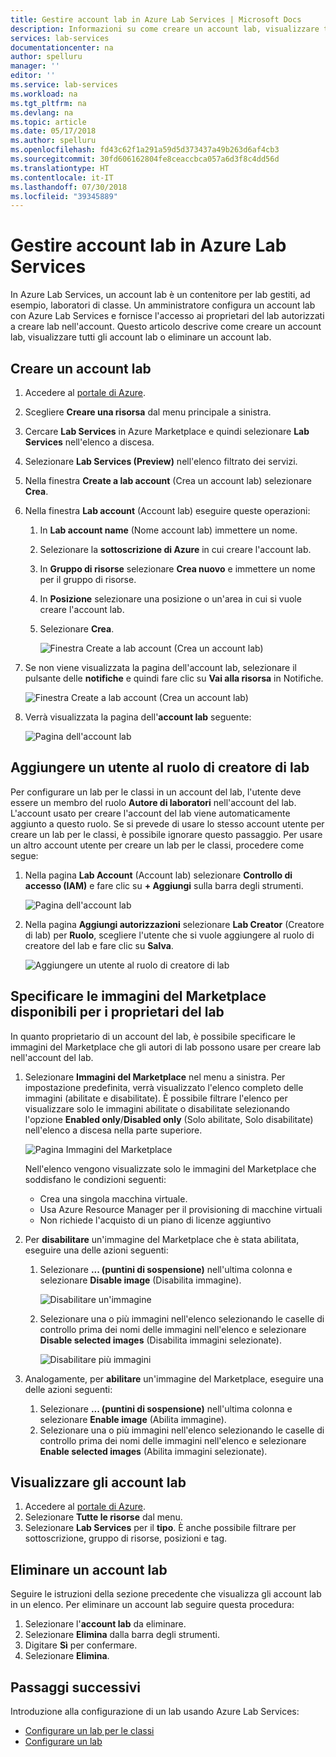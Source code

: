 ```yaml
---
title: Gestire account lab in Azure Lab Services | Microsoft Docs
description: Informazioni su come creare un account lab, visualizzare tutti gli account lab o eliminare un account lab in una sottoscrizione di Azure.
services: lab-services
documentationcenter: na
author: spelluru
manager: ''
editor: ''
ms.service: lab-services
ms.workload: na
ms.tgt_pltfrm: na
ms.devlang: na
ms.topic: article
ms.date: 05/17/2018
ms.author: spelluru
ms.openlocfilehash: fd43c62f1a291a59d5d373437a49b263d6af4cb3
ms.sourcegitcommit: 30fd606162804fe8ceaccbca057a6d3f8c4dd56d
ms.translationtype: HT
ms.contentlocale: it-IT
ms.lasthandoff: 07/30/2018
ms.locfileid: "39345889"
---
```

# <a name="manage-lab-accounts-in-azure-lab-services"></a>Gestire account lab in Azure Lab Services 
In Azure Lab Services, un account lab è un contenitore per lab gestiti, ad esempio, laboratori di classe. Un amministratore configura un account lab con Azure Lab Services e fornisce l'accesso ai proprietari del lab autorizzati a creare lab nell'account. Questo articolo descrive come creare un account lab, visualizzare tutti gli account lab o eliminare un account lab.

## <a name="create-a-lab-account"></a>Creare un account lab
1. Accedere al [portale di Azure](https://portal.azure.com).
2. Scegliere **Creare una risorsa** dal menu principale a sinistra.
3. Cercare **Lab Services** in Azure Marketplace e quindi selezionare **Lab Services** nell'elenco a discesa. 
4. Selezionare **Lab Services (Preview)** nell'elenco filtrato dei servizi. 
5. Nella finestra **Create a lab account** (Crea un account lab) selezionare **Crea**.
7. Nella finestra **Lab account** (Account lab) eseguire queste operazioni: 
    1. In **Lab account name** (Nome account lab) immettere un nome. 
    2. Selezionare la **sottoscrizione di Azure** in cui creare l'account lab.
    3. In **Gruppo di risorse** selezionare **Crea nuovo** e immettere un nome per il gruppo di risorse.
    4. In **Posizione** selezionare una posizione o un'area in cui si vuole creare l'account lab. 
    5. Selezionare **Crea**. 

        ![Finestra Create a lab account (Crea un account lab)](../media/how-to-manage-lab-accounts/lab-account-settings.png)
5. Se non viene visualizzata la pagina dell'account lab, selezionare il pulsante delle **notifiche** e quindi fare clic su **Vai alla risorsa** in Notifiche. 

    ![Finestra Create a lab account (Crea un account lab)](../media/how-to-manage-lab-accounts/notification-go-to-resource.png)    
6. Verrà visualizzata la pagina dell'**account lab** seguente:

    ![Pagina dell'account lab](../media/how-to-manage-lab-accounts/lab-account-page.png)

## <a name="add-a-user-to-the-lab-creator-role"></a>Aggiungere un utente al ruolo di creatore di lab
Per configurare un lab per le classi in un account del lab, l'utente deve essere un membro del ruolo **Autore di laboratori** nell'account del lab. L'account usato per creare l'account del lab viene automaticamente aggiunto a questo ruolo. Se si prevede di usare lo stesso account utente per creare un lab per le classi, è possibile ignorare questo passaggio. Per usare un altro account utente per creare un lab per le classi, procedere come segue: 

1. Nella pagina **Lab Account** (Account lab) selezionare **Controllo di accesso (IAM)** e fare clic su **+ Aggiungi** sulla barra degli strumenti. 

    ![Pagina dell'account lab](../media/tutorial-setup-lab-account/access-control.png)
2. Nella pagina **Aggiungi autorizzazioni** selezionare **Lab Creator** (Creatore di lab) per **Ruolo**, scegliere l'utente che si vuole aggiungere al ruolo di creatore del lab e fare clic su **Salva**. 

    ![Aggiungere un utente al ruolo di creatore di lab](../media/tutorial-setup-lab-account/add-user-to-lab-creator-role.png)

## <a name="specify-marketplace-images-available-to-lab-owners"></a>Specificare le immagini del Marketplace disponibili per i proprietari del lab
In quanto proprietario di un account del lab, è possibile specificare le immagini del Marketplace che gli autori di lab possono usare per creare lab nell'account del lab. 

1. Selezionare **Immagini del Marketplace** nel menu a sinistra. Per impostazione predefinita, verrà visualizzato l'elenco completo delle immagini (abilitate e disabilitate). È possibile filtrare l'elenco per visualizzare solo le immagini abilitate o disabilitate selezionando l'opzione **Enabled only**/**Disabled only** (Solo abilitate, Solo disabilitate) nell'elenco a discesa nella parte superiore. 
    
    ![Pagina Immagini del Marketplace](../media/tutorial-setup-lab-account/marketplace-images-page.png)

    Nell'elenco vengono visualizzate solo le immagini del Marketplace che soddisfano le condizioni seguenti:
        
    - Crea una singola macchina virtuale.
    - Usa Azure Resource Manager per il provisioning di macchine virtuali
    - Non richiede l'acquisto di un piano di licenze aggiuntivo
2. Per **disabilitare** un'immagine del Marketplace che è stata abilitata, eseguire una delle azioni seguenti: 
    1. Selezionare **... (puntini di sospensione)** nell'ultima colonna e selezionare **Disable image** (Disabilita immagine). 

        ![Disabilitare un'immagine](../media/tutorial-setup-lab-account/disable-one-image.png) 
    2. Selezionare una o più immagini nell'elenco selezionando le caselle di controllo prima dei nomi delle immagini nell'elenco e selezionare **Disable selected images** (Disabilita immagini selezionate). 

        ![Disabilitare più immagini](../media/tutorial-setup-lab-account/disable-multiple-images.png) 
1. Analogamente, per **abilitare** un'immagine del Marketplace, eseguire una delle azioni seguenti: 
    1. Selezionare **... (puntini di sospensione)** nell'ultima colonna e selezionare **Enable image** (Abilita immagine). 
    2. Selezionare una o più immagini nell'elenco selezionando le caselle di controllo prima dei nomi delle immagini nell'elenco e selezionare **Enable selected images** (Abilita immagini selezionate). 

## <a name="view-lab-accounts"></a>Visualizzare gli account lab
1. Accedere al [portale di Azure](https://portal.azure.com).
2. Selezionare **Tutte le risorse** dal menu. 
3. Selezionare **Lab Services** per il **tipo**. 
    È anche possibile filtrare per sottoscrizione, gruppo di risorse, posizioni e tag. 

## <a name="delete-a-lab-account"></a>Eliminare un account lab
Seguire le istruzioni della sezione precedente che visualizza gli account lab in un elenco. Per eliminare un account lab seguire questa procedura: 

1. Selezionare l'**account lab** da eliminare. 
2. Selezionare **Elimina** dalla barra degli strumenti. 
3. Digitare **Sì** per confermare.
4. Selezionare **Elimina**. 

## <a name="next-steps"></a>Passaggi successivi
Introduzione alla configurazione di un lab usando Azure Lab Services:

- [Configurare un lab per le classi](tutorial-setup-classroom-lab.md)
- [Configurare un lab](../tutorial-create-custom-lab.md)
